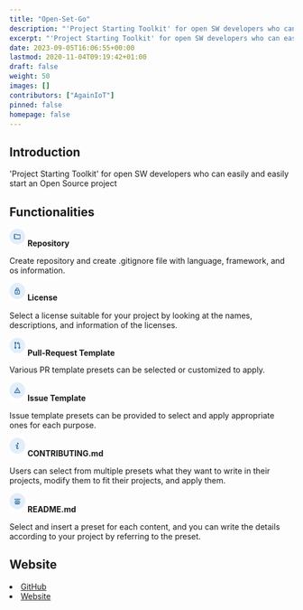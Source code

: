```yaml
---
title: "Open-Set-Go"
description: "'Project Starting Toolkit' for open SW developers who can easily and easily start an Open Source project"
excerpt: "'Project Starting Toolkit' for open SW developers who can easily and easily start an Open Source project"
date: 2023-09-05T16:06:55+00:00
lastmod: 2020-11-04T09:19:42+01:00
draft: false
weight: 50
images: []
contributors: ["AgainIoT"]
pinned: false
homepage: false
---
```


## Introduction

'Project Starting Toolkit' for open SW developers who can easily and easily start an Open Source project

## Functionalities

<img src="repo.png" width="28"> **Repository**

Create repository and create .gitignore file with language, framework, and os information.

<img src="license.png" width="28"> **License**

Select a license suitable for your project by looking at the names, descriptions, and information of the licenses.

<img src="pr.png" width="28"> **Pull-Request Template**

Various PR template presets can be selected or customized to apply.

<img src="issue.png" width="28"> **Issue Template**

Issue template presets can be provided to select and apply appropriate ones for each purpose.

<img src="contributing.png" width="28"> **CONTRIBUTING.md**

Users can select from multiple presets what they want to write in their projects, modify them to fit their projects, and apply them.

<img src="readme.png" width="28"> **README.md**

Select and insert a preset for each content, and you can write the details according to your project by referring to the preset.

## Website

[<li> GitHub](https://github.com/AgainIoT/Open-Set-Go)
[<li> Website]("https://www.open-set-go.com:3000/")
